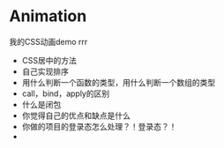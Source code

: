 # Animation
我的CSS动画demo
rrr

- CSS居中的方法
- 自己实现排序
- 用什么判断一个函数的类型，用什么判断一个数组的类型
- call，bind，apply的区别
- 什么是闭包
- 你觉得自己的优点和缺点是什么
- 你做的项目的登录态怎么处理？！登录态？！
- 